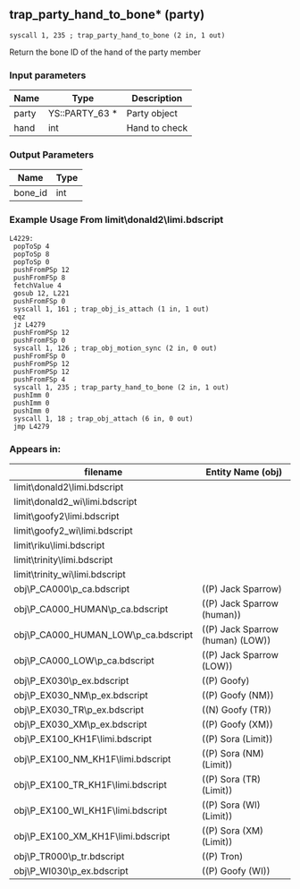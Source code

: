 ## trap_party_hand_to_bone* (party)

`syscall 1, 235 ; trap_party_hand_to_bone (2 in, 1 out)`

Return the bone ID of the hand of the party member

### Input parameters
| Name | Type | Description
|------|------|------------
| party   | YS::PARTY_63 *   | Party object
| hand   | int   | Hand to check


### Output Parameters
| Name | Type
|------|-----
| bone_id   | int   
### Example Usage From limit\donald2\limi.bdscript
```plaintext
L4229:
 popToSp 4
 popToSp 8
 popToSp 0
 pushFromPSp 12
 pushFromFSp 8
 fetchValue 4
 gosub 12, L221
 pushFromFSp 0
 syscall 1, 161 ; trap_obj_is_attach (1 in, 1 out)
 eqz 
 jz L4279
 pushFromPSp 12
 pushFromFSp 0
 syscall 1, 126 ; trap_obj_motion_sync (2 in, 0 out)
 pushFromFSp 0
 pushFromPSp 12
 pushFromPSp 12
 pushFromFSp 4
 syscall 1, 235 ; trap_party_hand_to_bone (2 in, 1 out)
 pushImm 0
 pushImm 0
 pushImm 0
 syscall 1, 18 ; trap_obj_attach (6 in, 0 out)
 jmp L4279
```


### Appears in:
| filename | Entity Name (obj)
|----------|-------------
| limit\donald2\limi.bdscript       |           
| limit\donald2_wi\limi.bdscript       |           
| limit\goofy2\limi.bdscript       |           
| limit\goofy2_wi\limi.bdscript       |           
| limit\riku\limi.bdscript       |           
| limit\trinity\limi.bdscript       |           
| limit\trinity_wi\limi.bdscript       |           
| obj\P_CA000\p_ca.bdscript       | ((P) Jack Sparrow)          
| obj\P_CA000_HUMAN\p_ca.bdscript       | ((P) Jack Sparrow (human))          
| obj\P_CA000_HUMAN_LOW\p_ca.bdscript       | ((P) Jack Sparrow (human) (LOW))          
| obj\P_CA000_LOW\p_ca.bdscript       | ((P) Jack Sparrow (LOW))          
| obj\P_EX030\p_ex.bdscript       | ((P) Goofy)          
| obj\P_EX030_NM\p_ex.bdscript       | ((P) Goofy (NM))          
| obj\P_EX030_TR\p_ex.bdscript       | ((N) Goofy (TR))          
| obj\P_EX030_XM\p_ex.bdscript       | ((P) Goofy (XM))          
| obj\P_EX100_KH1F\limi.bdscript       | ((P) Sora (Limit))          
| obj\P_EX100_NM_KH1F\limi.bdscript       | ((P) Sora (NM) (Limit))          
| obj\P_EX100_TR_KH1F\limi.bdscript       | ((P) Sora (TR) (Limit))          
| obj\P_EX100_WI_KH1F\limi.bdscript       | ((P) Sora (WI) (Limit))          
| obj\P_EX100_XM_KH1F\limi.bdscript       | ((P) Sora (XM) (Limit))          
| obj\P_TR000\p_tr.bdscript       | ((P) Tron)          
| obj\P_WI030\p_ex.bdscript       | ((P) Goofy (WI))          



